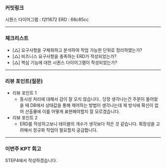 ### **커밋링크**
시퀀스 다이어그램 : f2f1672
ERD : 68c85cc


---
### **체크리스트**

- [△] 요구사항을 구체화하고 분석하여 작업 가능한 단위로 정리하였는가?
- [△] 비즈니스 요구사항을 충족하는 ERD가 작성되었는가?
- [△] 핵심 기능에 대한 시퀀스 다이어그램이 작성되었는가?

---
### **리뷰 포인트(질문)**
- 리뷰 포인트 1
  - 동시성 처리에 대해서 감이 잘 오지 않습니다.. 당장 생각나는건 주문이 들어왔을 때 DB에서 상태값을 통해 제어하는 방법이 생각나는데 제 방식에 확신이 없어 산출물에 이를 어떻게 표현해야할지 잘 모르겠습니다.
- 리뷰 포인트 2
  - ERD를 작성하고보니 테이블의 개수가 생각보다 적은 것 같습니다. 확장성을 고려해서 정규화 작업이 필요할지 궁금합니다. 
<!-- - 리뷰어가 특히 확인해야 할 부분이나 신경 써야 할 코드가 있다면 명확히 작성해주세요.(최대 2개)
  
  좋은 예:
  - `ErrorMessage` 컴포넌트의 상태 업데이트 로직이 적절한지 검토 부탁드립니다.
  - 추가한 유닛 테스트(`LoginError.test.js`)의 테스트 케이스가 충분한지 확인 부탁드립니다.

  나쁜 예:
  - 개선사항을 알려주세요.
  - 코드 전반적으로 봐주세요.
  - 뭘 질문할지 모르겠어요. -->
---
### **이번주 KPT 회고**
STEP4에서 작성하겠습니다.